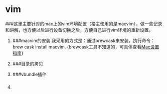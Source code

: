 # vim
###这里主要针对的mac上的vim环境配置（楼主使用的是macvim），做一些记录和讲解，也方便以后进行设备切换之后，方便自己进行vim环境的重新设置。

1. ###macvim的安装
我采用的方式是：通过brewcask来安装，执行命令：brew cask install macvim. (brewcask工具不知道的，可具体查看[Mac设置指南](https://github.com/macdao/ocds-guide-to-setting-up-mac))

2. ###目录的拷贝

3. ###vbundle插件

4. ###
